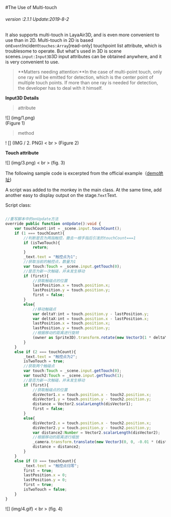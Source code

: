 #The Use of Multi-touch

###### *version :2.1.1   Update:2019-8-2*

It also supports multi-touch in LayaAir3D, and is even more convenient to use than in 2D. Multi-touch in 2D is based on`Event`Incident`touches:Array`[read-only] touchpoint list attribute, which is troublesome to operate. But what's used in 3D is scene scenes.`input:Input3D`3D input attributes can be obtained anywhere, and it is very convenient to use.

>**Matters needing attention:**In the case of multi-point touch, only one ray will be emitted for detection, which is the center point of multiple touch points. If more than one ray is needed for detection, the developer has to deal with it himself.

**Input3D Details**

> attribute

![] (img/1.png)<br> (Figure 1)

> method

! [] (IMG / 2. PNG) < br > (Figure 2)

**Touch attribute**

![] (img/3.png) < br > (fig. 3)

The following sample code is excerpted from the official example（[demo地址](https://layaair2.ldc2.layabox.com/demo2/?language=ch&category=3d&group=MouseInteraction&name=MultiTouch))

A script was added to the monkey in the main class. At the same time, add another easy to display output on the stage.`Text`Text.

Script class:


```typescript

//重写脚本中的onUpdate方法
override public function onUpdate():void {
    var touchCount:int = _scene.input.touchCount();
    if (1 === touchCount){
        //判断是否为两指触控，撤去一根手指后引发的touchCount===1
        if (isTwoTouch){
            return;
        }
        _text.text = "触控点为1";
        //获取当前的触控点，数量为1
        var touch:Touch = _scene.input.getTouch(0);
        //是否为新一次触碰，并未发生移动
        if (first){
            //获取触碰点的位置
            lastPosition.x = touch.position.x;
            lastPosition.y = touch.position.y;
            first = false;
        }
        else{
            //移动触碰点
            var deltaY:int = touch.position.y - lastPosition.y;
            var deltaX:int = touch.position.x - lastPosition.x;
            lastPosition.x = touch.position.x;
            lastPosition.y = touch.position.y;
            //根据移动的距离进行旋转
            (owner as Sprite3D).transform.rotate(new Vector3(1 * deltaY /2, 1 * deltaX / 2, 0), true, false);
        }
    }
    else if (2 === touchCount){
        _text.text = "触控点为2";
        isTwoTouch = true;
        //获取两个触碰点
        var touch:Touch = _scene.input.getTouch(0);
        var touch2:Touch = _scene.input.getTouch(1);
        //是否为新一次触碰，并未发生移动
        if (first){
            //获取触碰点的位置
            disVector1.x = touch.position.x - touch2.position.x;
            disVector1.y = touch.position.y - touch2.position.y;
            distance = Vector2.scalarLength(disVector1);
            first = false;
        }
        else{
            disVector2.x = touch.position.x - touch2.position.x;
            disVector2.y = touch.position.y - touch2.position.y;
            var distance2:Number = Vector2.scalarLength(disVector2);
            //根据移动的距离进行缩放
            _camera.transform.translate(new Vector3(0, 0, -0.01 * (distance2 - distance)));
            distance = distance2;
        }	
    }
    else if (0 === touchCount){
        _text.text = "触控点归零";
        first = true;
        lastPosition.x = 0;
        lastPosition.y = 0;
        first = true;
        isTwoTouch = false;
    }
}
```


![] (img/4.gif) < br > (fig. 4)